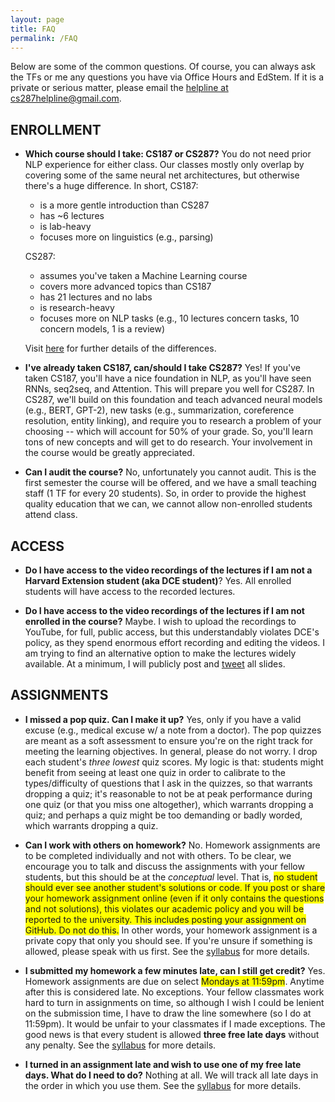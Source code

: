 ```yaml
---
layout: page
title: FAQ
permalink: /FAQ
---
```


Below are some of the common questions. Of course, you can always ask the TFs or me any questions you have via Office Hours and EdStem. If it is a private or serious matter, please email the [helpline at cs287helpline@gmail.com](mailto:cs287helpline@gmail.com).

## ENROLLMENT
- **Which course should I take: CS187 or CS287?** You do not need prior NLP experience for either class. Our classes mostly only overlap by covering some of the same neural net architectures, but otherwise there's a huge difference. In short, CS187:
  - is a more gentle introduction than CS287
  - has ~6 lectures
  - is lab-heavy
  - focuses more on linguistics (e.g., parsing)

  CS287:
  - assumes you've taken a Machine Learning course
  - covers more advanced topics than CS187
  - has 21 lectures and no labs 
  - is research-heavy
  - focuses more on NLP tasks (e.g., 10 lectures concern tasks, 10 concern models, 1 is a review)
   
  Visit [here](187vs287) for further details of the differences.

- **I've already taken CS187, can/should I take CS287?** Yes! If you've taken CS187, you'll have a nice foundation in NLP, as you'll have seen RNNs, seq2seq, and Attention. This will prepare you well for CS287. In CS287, we'll build on this foundation and teach advanced neural models (e.g., BERT, GPT-2), new tasks (e.g., summarization, coreference resolution, entity linking), and require you to research a problem of your choosing -- which will account for 50% of your grade. So, you'll learn tons of new concepts and will get to do research. Your involvement in the course would be greatly appreciated.

- **Can I audit the course?** No, unfortunately you cannot audit. This is the first semester the course will be offered, and we have a small teaching staff (1 TF for every 20 students). So, in order to provide the highest quality education that we can, we cannot allow non-enrolled students attend class.   

## ACCESS
- **Do I have access to the video recordings of the lectures if I am not a Harvard Extension student (aka DCE student)**? Yes. All enrolled students will have access to the recorded lectures. 

- **Do I have access to the video recordings of the lectures if I am not enrolled in the course?** Maybe. I wish to upload the recordings to YouTube, for full, public access, but this understandably violates DCE's policy, as they spend enormous effort recording and editing the videos. I am trying to find an alternative option to make the lectures widely available. At a minimum, I will publicly post and [tweet](https://twitter.com/CS287_NLP) all slides.

## ASSIGNMENTS
- **I missed a pop quiz. Can I make it up?** Yes, only if you have a valid excuse (e.g., medical excuse w/ a note from a doctor). The pop quizzes are meant as a soft assessment to ensure you're on the right track for meeting the learning objectives. In general, please do not worry. I drop each student's _three lowest_ quiz scores. My logic is that: students might benefit from seeing at least one quiz in order to calibrate to the types/difficulty of questions that I ask in the quizzes, so that warrants dropping a quiz; it's reasonable to not be at peak performance during one quiz (or that you miss one altogether), which warrants dropping a quiz; and perhaps a quiz might be too demanding or badly worded, which warrants dropping a quiz.

- **Can I work with others on homework?** No. Homework assignments are to be completed individually and not with others. To be clear, we encourage you to talk and discuss the assignments with your fellow students, but this should be at the _conceptual_ level. That is, <span style="background-color: #FFFF00">no student should ever see another student's solutions or code. If you post or share your homework assignment online (even if it only contains the questions and not solutions), this violates our academic policy and you will be reported to the university. This includes posting your assignment on GitHub. Do not do this.</span> In other words, your homework assignment is a private copy that only you should see. If you're unsure if something is allowed, please speak with us first. See the [syllabus](syllabus) for more details.

- **I submitted my homework a few minutes late, can I still get credit?** Yes. Homework assignments are due on select <span style="background-color: #FFFF00">Mondays at 11:59pm</span>. Anytime after this is considered late. No exceptions. Your fellow classmates work hard to turn in assignments on time, so although I wish I could be lenient on the submission time, I have to draw the line somewhere (so I do at 11:59pm). It would be unfair to your classmates if I made exceptions. The good news is that every student is allowed **three free late days** without any penalty. See the [syllabus](syllabus) for more details.

- **I turned in an assignment late and wish to use one of my free late days. What do I need to do?** Nothing at all. We will track all late days in the order in which you use them. See the [syllabus](syllabus) for more details.
